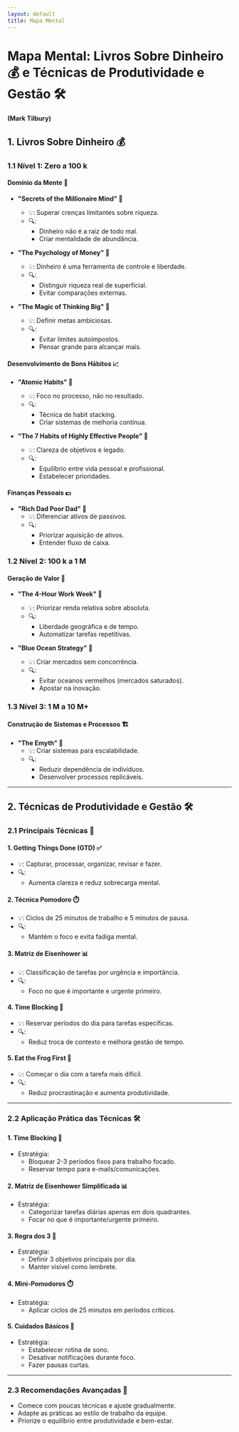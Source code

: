 ```yaml
---
layout: default
title: Mapa Mental
---
```

# Mapa Mental: Livros Sobre Dinheiro 💰 e Técnicas de Produtividade e Gestão 🛠️  
**(Mark Tilbury)**  

## **1. Livros Sobre Dinheiro 💰**  
### **1.1 Nível 1: Zero a 100 k**  
#### **Domínio da Mente 🧠**  
- **"Secrets of the Millionaire Mind" 📘**  
  - 💡: Superar crenças limitantes sobre riqueza.  
  - 🔍:  
    - Dinheiro não é a raiz de todo mal.  
    - Criar mentalidade de abundância.  

- **"The Psychology of Money" 📙**  
  - 💡: Dinheiro é uma ferramenta de controle e liberdade.  
  - 🔍:  
    - Distinguir riqueza real de superficial.  
    - Evitar comparações externas.  

- **"The Magic of Thinking Big" 📗**  
  - 💡: Definir metas ambiciosas.  
  - 🔍:  
    - Evitar limites autoimpostos.  
    - Pensar grande para alcançar mais.  

#### **Desenvolvimento de Bons Hábitos 📈**  
- **"Atomic Habits" 📘**  
  - 💡: Foco no processo, não no resultado.  
  - 🔍:  
    - Técnica de habit stacking.  
    - Criar sistemas de melhoria contínua.  

- **"The 7 Habits of Highly Effective People" 📙**  
  - 💡: Clareza de objetivos e legado.  
  - 🔍:  
    - Equilíbrio entre vida pessoal e profissional.  
    - Estabelecer prioridades.  

#### **Finanças Pessoais 💵**  
- **"Rich Dad Poor Dad" 📗**  
  - 💡: Diferenciar ativos de passivos.  
  - 🔍:  
    - Priorizar aquisição de ativos.  
    - Entender fluxo de caixa.  

### **1.2 Nível 2: 100 k a 1 M**  
#### **Geração de Valor 🌟**  
- **"The 4-Hour Work Week" 📘**  
  - 💡: Priorizar renda relativa sobre absoluta.  
  - 🔍:  
    - Liberdade geográfica e de tempo.  
    - Automatizar tarefas repetitivas.  

- **"Blue Ocean Strategy" 📙**  
  - 💡: Criar mercados sem concorrência.  
  - 🔍:  
    - Evitar oceanos vermelhos (mercados saturados).  
    - Apostar na inovação.  

### **1.3 Nível 3: 1 M a 10 M+**  
#### **Construção de Sistemas e Processos 🏗️**  
- **"The Emyth" 📘**  
  - 💡: Criar sistemas para escalabilidade.  
  - 🔍:  
    - Reduzir dependência de indivíduos.  
    - Desenvolver processos replicáveis.  

---

## **2. Técnicas de Produtividade e Gestão 🛠️**  
### **2.1 Principais Técnicas 💼**  
#### **1. Getting Things Done (GTD) ✅**  
- 💡: Capturar, processar, organizar, revisar e fazer.  
- 🔍:  
  - Aumenta clareza e reduz sobrecarga mental.  

#### **2. Técnica Pomodoro ⏱️**  
- 💡: Ciclos de 25 minutos de trabalho e 5 minutos de pausa.  
- 🔍:  
  - Mantém o foco e evita fadiga mental.  

#### **3. Matriz de Eisenhower 📊**  
- 💡: Classificação de tarefas por urgência e importância.  
- 🔍:  
  - Foco no que é importante e urgente primeiro.  

#### **4. Time Blocking 📅**  
- 💡: Reservar períodos do dia para tarefas específicas.  
- 🔍:  
  - Reduz troca de contexto e melhora gestão de tempo.  

#### **5. Eat the Frog First 🐸**  
- 💡: Começar o dia com a tarefa mais difícil.  
- 🔍:  
  - Reduz procrastinação e aumenta produtividade.  

---

### **2.2 Aplicação Prática das Técnicas 🛠️**  
#### **1. Time Blocking 📅**  
- Estratégia:  
  - Bloquear 2-3 períodos fixos para trabalho focado.  
  - Reservar tempo para e-mails/comunicações.  

#### **2. Matriz de Eisenhower Simplificada 📊**  
- Estratégia:  
  - Categorizar tarefas diárias apenas em dois quadrantes.  
  - Focar no que é importante/urgente primeiro.  

#### **3. Regra dos 3 🎯**  
- Estratégia:  
  - Definir 3 objetivos principais por dia.  
  - Manter visível como lembrete.  

#### **4. Mini-Pomodoros ⏱️**  
- Estratégia:  
  - Aplicar ciclos de 25 minutos em períodos críticos.  

#### **5. Cuidados Básicos 🛌**  
- Estratégia:  
  - Estabelecer rotina de sono.  
  - Desativar notificações durante foco.  
  - Fazer pausas curtas.  

---

### **2.3 Recomendações Avançadas 🚀**  
- Comece com poucas técnicas e ajuste gradualmente.  
- Adapte as práticas ao estilo de trabalho da equipe.  
- Priorize o equilíbrio entre produtividade e bem-estar.  
